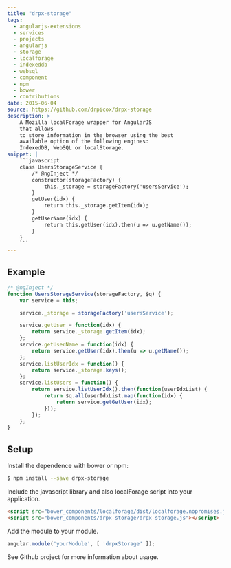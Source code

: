 ```yaml
---
title: "drpx-storage"
tags:
  - angularjs-extensions
  - services
  - projects
  - angularjs
  - storage
  - localforage
  - indexeddb
  - websql
  - component
  - npm
  - bower
  - contributions
date: 2015-06-04
source: https://github.com/drpicox/drpx-storage
description: >
    A Mozilla localForage wrapper for AngularJS
    that allows
    to store information in the browser using the best
    available option of the following engines:
    IndexedDB, WebSQL or localStorage.
snippet: |
    ```javascript
    class UsersStorageService {
        /* @ngInject */
        constructor(storageFactory) {
            this._storage = storageFactory('usersService');
        }
        getUser(idx) {
            return this._storage.getItem(idx);
        }
        getUserName(idx) {
            return this.getUser(idx).then(u => u.getName());
        }
    }
    ```
---
```


## Example

```javascript
/* @ngInject */
function UsersStorageService(storageFactory, $q) {
    var service = this;

    service._storage = storageFactory('usersService');

    service.getUser = function(idx) {
        return service._storage.getItem(idx);
    };
    service.getUserName = function(idx) {
        return service.getUser(idx).then(u => u.getName());
    };
    service.listUserIdx = function() {
        return service._storage.keys();
    };
    service.listUsers = function() {
        return service.listUserIdx().then(function(userIdxList) {
            return $q.all(userIdxList.map(function(idx) {
                return service.getGetUser(idx);
            }));
        });
    };
}
```


## Setup

Install the dependence with bower or npm:

```bash
$ npm install --save drpx-storage
```

Include the javascript library and also localForage script into your application.

```html
<script src="bower_components/localforage/dist/localforage.nopromises.js"></script>
<script src="bower_components/drpx-storage/drpx-storage.js"></script>
```

Add the module to your module.

```javascript
angular.module('yourModule', [ 'drpxStorage' ]);
```

See Github project for more information about usage.

